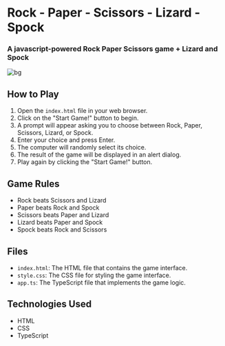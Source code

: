 # Rock - Paper - Scissors - Lizard - Spock

### A javascript-powered Rock Paper Scissors game + Lizard and Spock
![bg](https://user-images.githubusercontent.com/27622683/195978914-ff205472-b8d1-40e0-a363-e60cc7ff25a5.jpg)

## How to Play

1. Open the `index.html` file in your web browser.
2. Click on the "Start Game!" button to begin.
3. A prompt will appear asking you to choose between Rock, Paper, Scissors, Lizard, or Spock.
4. Enter your choice and press Enter.
5. The computer will randomly select its choice.
6. The result of the game will be displayed in an alert dialog.
7. Play again by clicking the "Start Game!" button.

## Game Rules

- Rock beats Scissors and Lizard
- Paper beats Rock and Spock
- Scissors beats Paper and Lizard
- Lizard beats Paper and Spock
- Spock beats Rock and Scissors

## Files

- `index.html`: The HTML file that contains the game interface.
- `style.css`: The CSS file for styling the game interface.
- `app.ts`: The TypeScript file that implements the game logic.

## Technologies Used

- HTML
- CSS
- TypeScript

